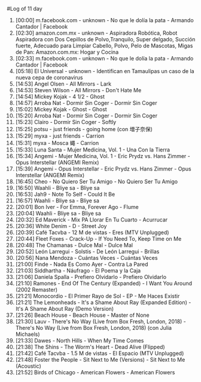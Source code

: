 #Log of 11 day

1. [00:00] m.facebook.com - unknown - No que le dolía la pata - Armando Cantador | Facebook
1. [02:30] amazon.com.mx - unknown - Aspiradora Robótica, Robot Aspiradora con Dos Cepillos de Polvo,Tranquilo, Super delgado, Succión fuerte, Adecuado para Limpiar Cabello, Polvo, Pelo de Mascotas, Migas de Pan: Amazon.com.mx: Hogar y Cocina
1. [02:33] m.facebook.com - unknown - No que le dolía la pata - Armando Cantador | Facebook
1. [05:18] El Universal - unknown - Identifican en Tamaulipas un caso de la nueva cepa de coronavirus
1. [14:53] Angel Olsen - All Mirrors - Lark
1. [14:53] Steven Wilson - All Mirrors - Don't Hate Me
1. [14:54] Mickey Kojak - 4 1/2 - Ghost
1. [14:57] Arroba Nat - Dormir Sin Coger - Dormir Sin Coger
1. [15:02] Mickey Kojak - Ghost - Ghost
1. [15:20] Arroba Nat - Dormir Sin Coger - Dormir Sin Coger
1. [15:23] Clairo - Dormir Sin Coger - Softly
1. [15:25] potsu - just friends - going home (con 増子奈保)
1. [15:29] myxa - just friends - Carrion
1. [15:31] myxa - Mosca 蠅 - Carrion
1. [15:33] Luna Santa - Mujer Medicina, Vol. 1 - Una Con la Tierra
1. [15:34] Angemi - Mujer Medicina, Vol. 1 - Eric Prydz vs. Hans Zimmer - Opus Interstellar (ANGEMI Remix)
1. [15:39] Angemi - Opus Interstellar - Eric Prydz vs. Hans Zimmer - Opus Interstellar (ANGEMI Remix)
1. [16:45] Cheo - No Quiero Ser Tu Amigo - No Quiero Ser Tu Amigo
1. [16:50] Waahli - Bliye sa - Bliye sa
1. [16:53] Jah9 - Note To Self - Could It Be
1. [16:57] Waahli - Bliye sa - Bliye sa
1. [20:01] Bon Iver - For Emma, Forever Ago - Flume
1. [20:04] Waahli - Bliye sa - Bliye sa
1. [20:32] Ed Maverick - Mix PA Llorar En Tu Cuarto - Acurrucar
1. [20:36] White Denim - D - Street Joy
1. [20:39] Café Tacvba - 12 M de vistas - Eres (MTV Unplugged)
1. [20:44] Fleet Foxes - Crack-Up - If You Need To, Keep Time on Me
1. [20:48] The Chamanas - Dulce Mal - Dulce Mal
1. [20:52] León Larregui - Solstis - De León Larregui - Brillas
1. [20:56] Nana Mendoza - Cuántas Veces - Cuántas Veces
1. [21:00] Finde - Nada Es Como Ayer - Contra La Pared
1. [21:03] Siddhartha - Náufrago - El Poema y la Caja
1. [21:06] Daniela Spalla - Prefiero Olvidarlo - Prefiero Olvidarlo
1. [21:10] Ramones - End Of The Century (Expanded) - I Want You Around (2002 Remaster)
1. [21:21] Monocordio - El Primer Rayo de Sol - EP - Me Haces Existir
1. [21:21] The Lemonheads - It's a Shame About Ray (Expanded Edition) - It's A Shame About Ray (Demo Version)
1. [21:26] Beach House - Beach House - Master of None
1. [21:30] Lauv - There's No Way (Live from Box Fresh, London, 2018) - There's No Way (Live from Box Fresh, London, 2018) (con Julia Michaels)
1. [21:33] Dawes - North Hills - When My Time Comes
1. [21:38] The Shins - The Worm's Heart - Dead Alive (Flipped)
1. [21:42] Café Tacvba - 1.5 M de vistas - El Espacio (MTV Unplugged)
1. [21:48] Foster the People - Sit Next to Me (Versions) - Sit Next to Me (Acoustic)
1. [21:52] Birds of Chicago - American Flowers - American Flowers
